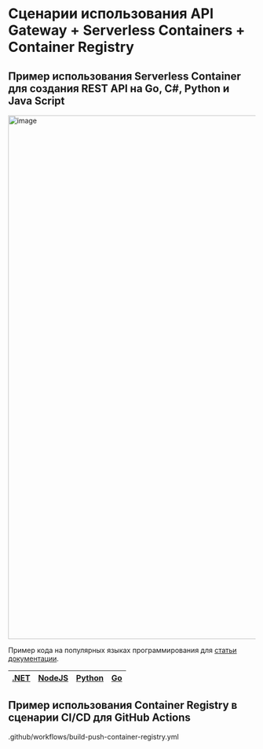 # Сценарии использования API Gateway + Serverless Containers + Container Registry

## Пример использования Serverless Container для создания REST API на Go, C#, Python и Java Script
<img width="1065" alt="image" src="https://github.com/CLOUDdotRu/serverless-containers/assets/129149541/2d6f3ebe-2bdd-48ef-8376-f25d1bff8d9c">


Пример кода на популярных языках программирования для [статьи документации](https://cloud.ru/ru/docs/container-registry-evolution/ug/topics/tutorials__deploy-rest-api.html). 

| [.NET](/restapi-dotnet) | [NodeJS](/restapi-nodejs) | [Python](/restapi-python) | [Go](/restapi-go) | 
| ---  | --- | --- | --- |

## Пример использования Container Registry в сценарии CI/CD для GitHub Actions

.github/workflows/build-push-container-registry.yml
